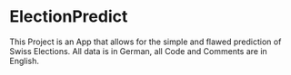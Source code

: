 # ElectionPredict
This Project is an App that allows for the simple and flawed prediction of Swiss Elections. All data is in German, all Code and Comments are in English.
